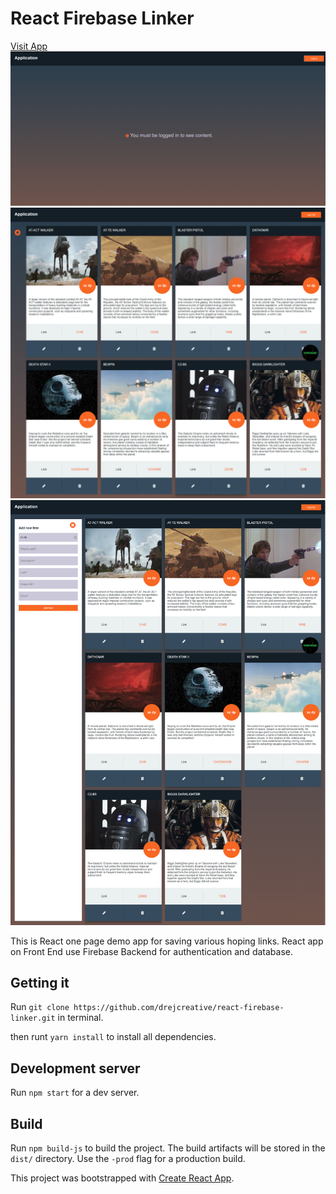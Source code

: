# React Firebase Linker
[Visit App](https://react-data-dd905.firebaseapp.com)
![Project Login](1.png)
![Project Dashboard](2.png)
![Adding new Client](3.png)

This is React one page demo app for saving various hoping links. React app on Front End use Firebase Backend for authentication and database.

## Getting it
Run `git clone https://github.com/drejcreative/react-firebase-linker.git` in terminal.

then runt `yarn install` to install all dependencies.

## Development server
Run `npm start` for a dev server.


## Build
Run `npm build-js` to build the project. The build artifacts will be stored in the `dist/` directory. Use the `-prod` flag for a production build.

This project was bootstrapped with [Create React App](https://github.com/facebookincubator/create-react-app).
